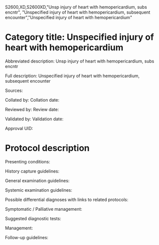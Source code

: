 S2600,XD,S2600XD,"Unsp injury of heart with hemopericardium, subs encntr", "Unspecified injury of heart with hemopericardium, subsequent encounter","Unspecified injury of heart with hemopericardium"
# Category title: Unspecified injury of heart with hemopericardium

Abbreviated description: Unsp injury of heart with hemopericardium, subs encntr

Full description: Unspecified injury of heart with hemopericardium, subsequent encounter

Sources:

Collated by:
Collation date:

Reviewed by:
Review date:

Validated by:
Validation date:

Approval UID:

# Protocol description

Presenting conditions:

History capture guidelines:

General examination guidelines:

Systemic examination guidelines:

Possible differential diagnoses with links to related protocols:

Symptomatic / Palliative management:

Suggested diagnostic tests:

Management:

Follow-up guidelines:
